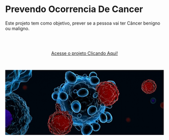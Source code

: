 # Prevendo Ocorrencia De Cancer

Este projeto tem como objetivo, prever se a pessoa vai ter Câncer benigno ou maligno.

<br/>
<br/>

<p align="center"><a href="https://wenceslau93.github.io/Prevendo_Ocorrencia_De_Cancer/">Acesse o projeto Clicando Aqui!</a></p>

<br/>

<p align="center">
<img src="https://github.com/Wenceslau93/Prevendo_Ocorrencia_De_Cancer/blob/main/imagem_cancer.jpg" alt="some text">
</center></p>
